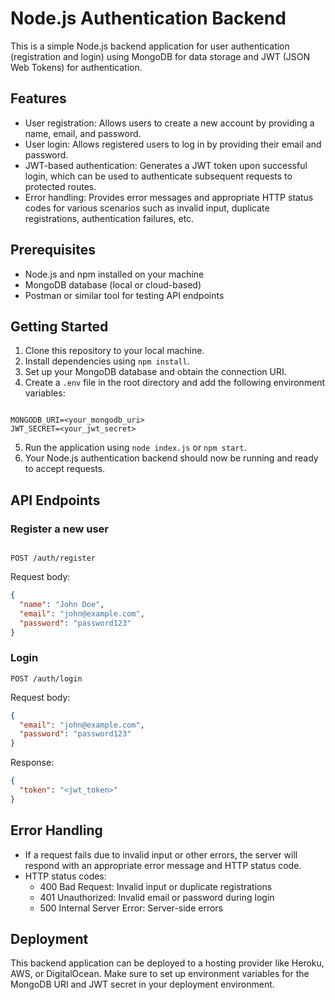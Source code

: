# Node.js Authentication Backend

This is a simple Node.js backend application for user authentication (registration and login) using MongoDB for data storage and JWT (JSON Web Tokens) for authentication.

## Features

- User registration: Allows users to create a new account by providing a name, email, and password.
- User login: Allows registered users to log in by providing their email and password.
- JWT-based authentication: Generates a JWT token upon successful login, which can be used to authenticate subsequent requests to protected routes.
- Error handling: Provides error messages and appropriate HTTP status codes for various scenarios such as invalid input, duplicate registrations, authentication failures, etc.

## Prerequisites

- Node.js and npm installed on your machine
- MongoDB database (local or cloud-based)
- Postman or similar tool for testing API endpoints

## Getting Started

1. Clone this repository to your local machine.
2. Install dependencies using `npm install`.
3. Set up your MongoDB database and obtain the connection URI.
4. Create a `.env` file in the root directory and add the following environment variables:

```

MONGODB_URI=<your_mongodb_uri>
JWT_SECRET=<your_jwt_secret>

```

5. Run the application using `node index.js` or `npm start`.
6. Your Node.js authentication backend should now be running and ready to accept requests.

## API Endpoints

### Register a new user

```

POST /auth/register

```

Request body:

```json
{
  "name": "John Doe",
  "email": "john@example.com",
  "password": "password123"
}
```

### Login

```
POST /auth/login
```

Request body:

```json
{
  "email": "john@example.com",
  "password": "password123"
}
```

Response:

```json
{
  "token": "<jwt_token>"
}
```

## Error Handling

- If a request fails due to invalid input or other errors, the server will respond with an appropriate error message and HTTP status code.
- HTTP status codes:
  - 400 Bad Request: Invalid input or duplicate registrations
  - 401 Unauthorized: Invalid email or password during login
  - 500 Internal Server Error: Server-side errors

## Deployment

This backend application can be deployed to a hosting provider like Heroku, AWS, or DigitalOcean. Make sure to set up environment variables for the MongoDB URI and JWT secret in your deployment environment.
